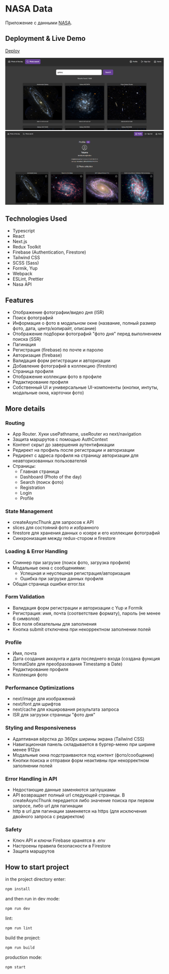 # NASA Data

Приложение с данными [NASA](https://api.nasa.gov/).

## Deployment & Live Demo

[Deploy](https://datanasa.netlify.app/)

<img src="./public/preview1.png" alt="preview1" />
<img src="./public/preview2.png" alt="preview2" />

## Technologies Used

- Typescript
- React
- Next.js
- Redux Toolkit
- Firebase (Authentication, Firestore)
- Tailwind CSS
- SCSS (Sass)
- Formik, Yup
- Webpack
- ESLint, Prettier
- Nasa API

## Features

- Отображение фотографии/видео дня (ISR)
- Поиск фотографий
- Информация о фото в модальном окне (название, полный размер фото, дата, центр/копирайт, описание)
- Отображение подборки фотографий "фото дня" перед выполнением поиска (SSR)
- Пагинация
- Регистрация (firebase) по почте и паролю
- Авторизация (firebase)
- Валидация форм регистрации и авторизации
- Добавление фотографий в коллекцию (firestore)
- Страница профиля
- Отображение коллекции фото в профиле
- Редактирование профиля
- Собственный UI и универсальные UI-компоненты (кнопки, инпуты, модальные окна, карточки фото)

## More details

### Routing

- App Router. Хуки usePathname, useRouter из next/navigation
- Защита маршрутов с помощью AuthContext
- Контент скрыт до завершения аутентификации
- Редирект на профиль после регистрации и авторизации
- Редирект с адреса профиля на страницу авторизации для неавторизованных пользователей
- Страницы:
  - Главная страница
  - Dashboard (Photo of the day)
  - Search (поиск фото)
  - Registration
  - Login
  - Profile

### State Management

- createAsyncThunk для запросов к API
- slices для состояний фото и избранного
- firestore для хранения данных о юзере и его коллекции фотографий
- Синхронизация между redux-стором и firestore

### Loading & Error Handling

- Спиннер при загрузке (поиск фото, загрузка профиля)
- Модальные окна с сообщениями:
  - Успешная и неуспешная регистрация/авторизация
  - Ошибка при загрузке данных профиля
- Общая страница ошибки error.tsx

### Form Validation

- Валидация форм регистрации и авторизации с Yup и Formik
- Регистрация: имя, почта (соответствие формату), пароль (не менее 6 символов)
- Все поля обязательны для заполнения
- Кнопка submit отключена при некорректном заполнении полей

### Profile

- Имя, почта
- Дата создания аккаунта и дата последнего входа (создана функция formatDate для преобразования Timestamp в Date)
- Редактирование профиля
- Коллекция фото

### Performance Optimizations

- next/image для изображений
- next/font для шрифтов
- next/cache для кэширования результата запроса
- ISR для загрузки страницы "фото дня"

### Styling and Responsiveness

- Адаптивная вёрстка до 360px ширины экрана (Tailwind CSS)
- Навигационная панель складывается в бургер-меню при ширине менее 912px
- Модальные окна подстраиваются под контент (фото/сообщение)
- Кнопки поиска и отправки форм неактивны при некорректном заполнении полей

### Error Handling in API

- Недостающие данные заменяются заглушками
- API возвращает полный url следующей страницы. В createAsyncThunk передается либо значение поиска при первом запросе, либо url для пагинации
- http в url для пагинации заменяется на https (для исключения двойного запроса с редиректом)

### Safety

- Ключ API и ключи Firebase хранятся в .env
- Настроены правила безопасности в Firestore
- Защита маршрутов

## How to start project

in the project directory enter:

```js
npm install
```

and then run in dev mode:

```js
npm run dev
```

lint:

```js
npm run lint
```

build the project:

```js
npm run build
```

production mode:

```js
npm start
```
